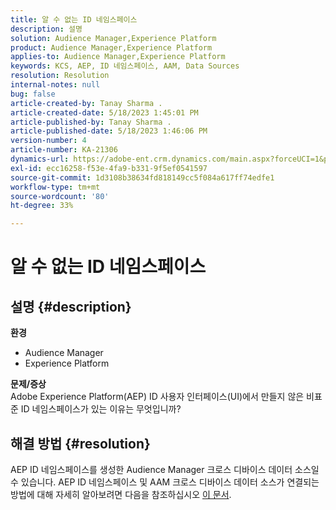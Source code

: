 ```yaml
---
title: 알 수 없는 ID 네임스페이스
description: 설명
solution: Audience Manager,Experience Platform
product: Audience Manager,Experience Platform
applies-to: Audience Manager,Experience Platform
keywords: KCS, AEP, ID 네임스페이스, AAM, Data Sources
resolution: Resolution
internal-notes: null
bug: false
article-created-by: Tanay Sharma .
article-created-date: 5/18/2023 1:45:01 PM
article-published-by: Tanay Sharma .
article-published-date: 5/18/2023 1:46:06 PM
version-number: 4
article-number: KA-21306
dynamics-url: https://adobe-ent.crm.dynamics.com/main.aspx?forceUCI=1&pagetype=entityrecord&etn=knowledgearticle&id=0d534b2f-82f5-ed11-8848-6045bd006268
exl-id: ecc16258-f53e-4fa9-b331-9f5ef0541597
source-git-commit: 1d3108b38634fd818149cc5f084a617ff74edfe1
workflow-type: tm+mt
source-wordcount: '80'
ht-degree: 33%

---
```


# 알 수 없는 ID 네임스페이스

## 설명 {#description}

<b>환경</b>
- Audience Manager
- Experience Platform




<b>문제/증상</b>
<br>Adobe Experience Platform(AEP) ID 사용자 인터페이스(UI)에서 만들지 않은 비표준 ID 네임스페이스가 있는 이유는 무엇입니까?<br>

## 해결 방법 {#resolution}


AEP ID 네임스페이스를 생성한 Audience Manager 크로스 디바이스 데이터 소스일 수 있습니다. AEP ID 네임스페이스 및 AAM 크로스 디바이스 데이터 소스가 연결되는 방법에 대해 자세히 알아보려면 다음을 참조하십시오 [이 문서](https://experienceleague.adobe.com/docs/experience-cloud-kcs/kbarticles/KA-21305.html).
